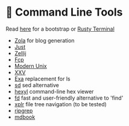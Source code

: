 # 🦀 Command Line Tools

Read [here](https://zaiste.net/posts/shell-commands-rust/) for a bootstrap or [Rusty Terminal](https://dev.to/22mahmoud/my-terminal-became-more-rusty-4g8l)

- [Zola](https://www.getzola.org/) for blog generation
- [Just](https://github.com/casey/just)
- [Zellij](https://zellij.dev/news/beta/)
- [Fcp](https://github.com/Svetlitski/fcp)
- [Modern Unix](https://github.com/ibraheemdev/modern-unix)
- [XXV](https://github.com/chrisvest/xxv)
- [Exa](https://github.com/ogham/exa) replacement for ls
- [sd](https://github.com/chmln/sd) sed alternative
- [hexyl](https://github.com/sharkdp/hexyl) command-line hex viewer
- [fd](https://github.com/sharkdp/fd)  fast and user-friendly alternative to 'find'
- [xplr](https://github.com/sayanarijit/xplr) file tree navigation (to be tested)
- [ripgrep](https://github.com/BurntSushi/ripgrep)
- [mdbook](https://github.com/rust-lang/mdBook)